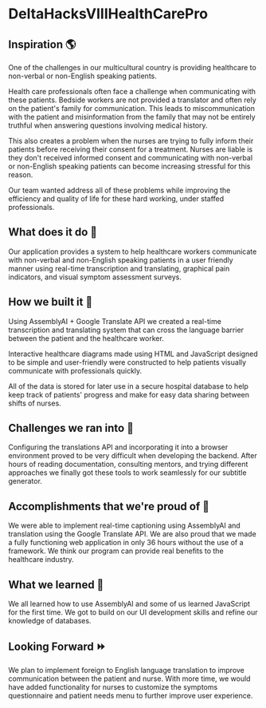 # DeltaHacksVIIIHealthCarePro

## Inspiration 🌎
One of the challenges in our multicultural country is providing healthcare to non-verbal or non-English speaking patients.

Health care professionals often face a challenge when communicating with these patients. Bedside workers are not provided a translator and often rely on the patient's family for communication. This leads to miscommunication with the patient and misinformation from the family that may not be entirely truthful when answering questions involving medical history.

This also creates a problem when the nurses are trying to fully inform their patients before receiving their consent for a treatment. Nurses are liable is they don't received informed consent and communicating with non-verbal or non-English speaking patients can become increasing stressful for this reason.

Our team wanted address all of these problems while improving the efficiency and quality of life for these hard working, under staffed professionals.

## What does it do 🤔
Our application provides a system to help healthcare workers communicate with non-verbal and non-English speaking patients in a user friendly manner using real-time transcription and translating, graphical pain indicators, and visual symptom assessment surveys.

## How we built it 🔨
Using AssemblyAI + Google Translate API we created a real-time transcription and translating system that can cross the language barrier between the patient and the healthcare worker.

Interactive healthcare diagrams made using HTML and JavaScript designed to be simple and user-friendly were constructed to help patients visually communicate with professionals quickly.

All of the data is stored for later use in a secure hospital database to help keep track of patients' progress and make for easy data sharing between shifts of nurses.

## Challenges we ran into 🔎
Configuring the translations API and incorporating it into a browser environment proved to be very difficult when developing the backend. After hours of reading documentation, consulting mentors, and trying different approaches we finally got these tools to work seamlessly for our subtitle generator.

## Accomplishments that we're proud of 💪
We were able to implement real-time captioning using AssemblyAI and translation using the Google Translate API. We are also proud that we made a fully functioning web application in only 36 hours without the use of a framework. We think our program can provide real benefits to the healthcare industry.

## What we learned 🧠
We all learned how to use AssemblyAI and some of us learned JavaScript for the first time. We got to build on our UI development skills and refine our knowledge of databases.

## Looking Forward ⏩
We plan to implement foreign to English language translation to improve communication between the patient and nurse. With more time, we would have added functionality for nurses to customize the symptoms questionnaire and patient needs menu to further improve user experience. 
